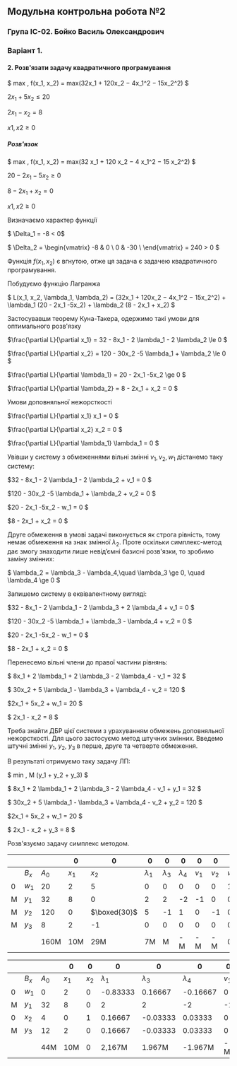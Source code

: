 ## Модульна контрольна робота №2

### Група ІС-02. Бойко Василь Олександрович

### Варіант 1.

#### 2. Розв'язати задачу квадратичного програмування

$ max \, f(x_1, x_2) = max(32x_1 + 120x_2 − 4x_1^2 − 15x_2^2) $

$2x_1 +5x_2 \le 20$

$2x_1 −x_2 =8$

$x1,x2 \ge 0$

##### Розв'язок

$ max \, f(x_1, x_2) = max(32 x_1 + 120 x_2 − 4 x_1^2 − 15 x_2^2) $

$20 - 2x_1  -5x_2 \ge 0$

$8 - 2x_1 + x_2 = 0$

$x1,x2 \ge 0$

Визначаємо характер функції

$ \Delta_1 = -8 < 0$

$ \Delta_2 = 
\begin{vmatrix}
    -8 &  0 \\
    0 &  -30 \\
\end{vmatrix} = 240 > 0
$

Функція $f(x_1, x_2)$ є вгнутою, отже ця задача є задачею квадратичного програмування.

Побудуємо функцію Лагранжа

$ L(x_1, x_2, \lambda_1, \lambda_2) = (32x_1 + 120x_2 − 4x_1^2 − 15x_2^2) +  \lambda_1 (20 - 2x_1  -5x_2) + \lambda_2 (8 - 2x_1 + x_2) $

Застосувавши теорему Куна-Такера, одержимо такі умови для оптимального розв'язку

$\frac{\partial L}{\partial x_1} = 32 - 8x_1 - 2 \lambda_1 - 2 \lambda_2 \le 0 $

$\frac{\partial L}{\partial x_2} = 120 - 30x_2 -5 \lambda_1 + \lambda_2 \le 0 $

$\frac{\partial L}{\partial \lambda_1} = 20 - 2x_1  -5x_2 \ge 0 $

$\frac{\partial L}{\partial \lambda_2} = 8 - 2x_1 + x_2 = 0 $

Умови доповняльної нежорсткості

$\frac{\partial L}{\partial x_1} x_1 = 0 $

$\frac{\partial L}{\partial x_2} x_2 = 0 $

$\frac{\partial L}{\partial \lambda_1} \lambda_1 = 0 $

Увівши у систему з обмеженнями вільні змінні $v_1, v_2, w_1$ дістанемо таку систему:


$32 - 8x_1 - 2 \lambda_1 - 2 \lambda_2 + v_1 = 0 $

$120 - 30x_2 -5 \lambda_1 + \lambda_2 + v_2 = 0 $

$20 - 2x_1  -5x_2 - w_1 = 0 $

$8 - 2x_1 + x_2 = 0 $

Друге обмеження в умові задачі виконується як строга рівність, тому немає обмеження на знак змінної $\lambda_2$. Проте оскільки симплекс-метод дає змогу знаходити лише невід’ємні базисні розв'язки, то зробимо заміну змінних:

$ \lambda_2 = \lambda_3 - \lambda_4,\quad \lambda_3 \ge 0, \quad \lambda_4 \ge 0 $

Запишемо систему в еквівалентному вигляді:

$32 - 8x_1 - 2 \lambda_1 - 2 \lambda_3 + 2 \lambda_4 + v_1 = 0 $

$120 - 30x_2 -5 \lambda_1 + \lambda_3 - \lambda_4 + v_2 = 0 $

$20 - 2x_1  -5x_2 - w_1 = 0 $

$8 - 2x_1 + x_2 = 0 $

Перенесемо вільні члени до правої частини рівнянь:

$ 8x_1 + 2 \lambda_1 + 2 \lambda_3 - 2 \lambda_4 - v_1 = 32 $

$ 30x_2 + 5 \lambda_1 - \lambda_3 + \lambda_4 - v_2 = 120 $

$2x_1 + 5x_2 + w_1 = 20 $

$ 2x_1 - x_2 = 8 $

Треба знайти ДБР цієї системи з урахуванням обмежень доповняльної нежорсткості. Для цього застосуємо метод штучних змінних. Введемо штучні змінні $y_1$, $y_2$, $y_3$ в перше, друге та четверте обмеження.

В результаті отримуємо таку задачу ЛП:

$ min \, M (y_1 + y_2 + y_3) $

$ 8x_1 + 2 \lambda_1 + 2 \lambda_3 - 2 \lambda_4 - v_1 + y_1 = 32 $

$ 30x_2 + 5 \lambda_1 - \lambda_3 + \lambda_4 - v_2 + y_2 = 120 $

$2x_1 + 5x_2 + w_1 = 20 $

$ 2x_1 - x_2 + y_3 = 8 $

Розв'язуємо задачу симплекс методом.

|     |       |       | 0     | 0            | 0           | 0           | 0           | 0     | 0     | 0     | M     | M     | M     |
| --- | ----- | ----- | ----- | ------------ | ----------- | ----------- | ----------- | ----- | ----- | ----- | ----- | ----- | ----- |
|     | $B_x$ | $A_0$ | $x_1$ | $x_2$        | $\lambda_1$ | $\lambda_3$ | $\lambda_4$ | $v_1$ | $v_2$ | $w_1$ | $y_1$ | $y_2$ | $y_3$ |
| 0   | $w_1$ | 20    | 2     | 5            | 0           | 0           | 0           | 0     | 0     | 1     | 0     | 0     | 0     |
| M   | $y_1$ | 32    | 8     | 0            | 2           | 2           | -2          | -1    | 0     | 0     | 1     | 0     | 0     |
| M   | $y_2$ | 120   | 0     | $\boxed{30}$ | 5           | -1          | 1           | 0     | -1    | 0     | 0     | 1     | 0     |
| M   | $y_3$ | 8     | 2     | -1           | 0           | 0           | 0           | 0     | 0     | 0     | 0     | 0     | 1     |
|     |       | 160M  | 10M   | 29M          | 7M          | M           | -M          | -M    | -M    | 0     | 0     | 0     | 0     |


|     |       |       | 0     | 0     | 0           | 0           | 0           | 0     | 0        | 0     | M     | M        | M     |
| --- | ----- | ----- | ----- | ----- | ----------- | ----------- | ----------- | ----- | -------- | ----- | ----- | -------- | ----- |
|     | $B_x$ | $A_0$ | $x_1$ | $x_2$ | $\lambda_1$ | $\lambda_3$ | $\lambda_4$ | $v_1$ | $v_2$    | $w_1$ | $y_1$ | $y_2$    | $y_3$ |
| 0   | $w_1$ | 0     | 2     | 0     | -0.83333    | 0.16667     | -0.16667    | 0     | 0.16667  | 1     | 0     | -0.16667 | 0     |
| M   | $y_1$ | 32    | 8     | 0     | 2           | 2           | -2          | -1    | 0        | 0     | 1     | 0        | 0     |
| 0   | $x_2$ | 4     | 0     | 1     | 0.16667     | -0.03333    | 0.03333     | 0     | -0.03333 | 0     | 0     | 0.03333  | 0     |
| M   | $y_3$ | 12    | 2     | 0     | 0.16667     | -0.03333    | 0.03333     | 0     | -0.03333 | 0     | 0     | 0.03333  | 1     |
|     |       | 44M   | 10M   | 0     | 2,167M      | 1.967M      | -1.967M     | -M    | -33      | 0     | 0     | -0.967M  | 0     |